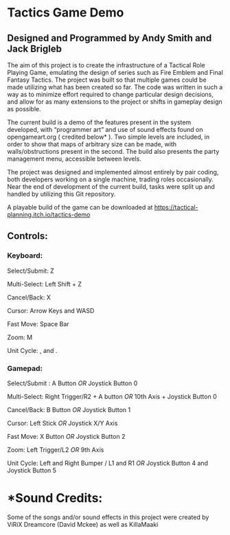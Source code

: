 # Tactics Game Demo

## Designed and Programmed by Andy Smith and Jack Brigleb

The aim of this project is to create the infrastructure of a Tactical Role Playing Game, emulating the design of series such as Fire Emblem and Final Fantasy Tactics. The project was built so that multiple games could be made utilizing what has been created so far. The code was written in such a way as to minimize effort required to change particular design decisions, and allow for as many extensions to the project or shifts in gameplay design as possible.

The current build is a demo of the features present in the system developed, with “programmer art” and use of sound effects found on opengameart.org ( credited below* ). Two simple levels are included, in order to show that maps of arbitrary size can be made, with walls/obstructions present in the second. The build also presents the party management menu, accessible between levels.

The project was designed and implemented almost entirely by pair coding, both developers working on a single machine, trading roles occasionally. Near the end of development of the
current build, tasks were split up and handled by utilizing this Git repository.

A playable build of the game can be downloaded at https://tactical-planning.itch.io/tactics-demo

## Controls:

### Keyboard:

Select/Submit: Z

Multi-Select: Left Shift + Z

Cancel/Back: X

Cursor: Arrow Keys and WASD

Fast Move: Space Bar

Zoom: M

Unit Cycle: , and .




### Gamepad:

Select/Submit : A Button *OR*
		Joystick Button 0

Multi-Select: 	Right Trigger/R2 + A button *OR*
		10th Axis + Joystick Button 0

Cancel/Back: 	B Button *OR* 
		Joystick Button 1

Cursor: 	Left Stick *OR*
		Joystick X/Y Axis

Fast Move: 	X Button *OR*
		Joystick Button 2

Zoom: 		Left Trigger/L2 *OR*
		9th Axis

Unit Cycle: 	Left and Right Bumper / L1 and R1 *OR*
		Joystick Button 4 and Joystick Button 5



# *Sound Credits:

Some of the songs and/or sound effects in this project were created by ViRiX Dreamcore (David Mckee) as well as KillaMaaki


